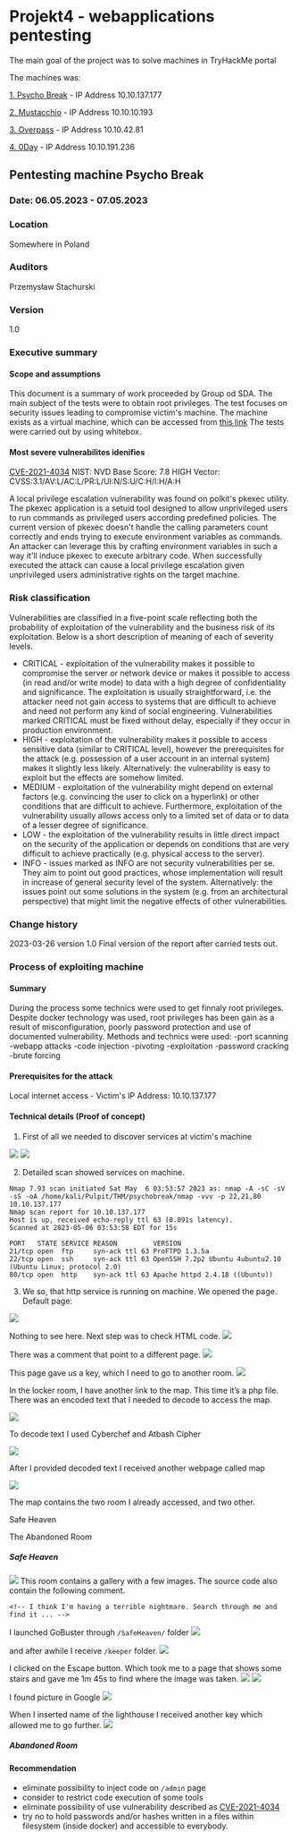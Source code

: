 # Projekt4 - webapplications pentesting

The main goal of the project was to solve machines in TryHackMe portal

The machines was:

[1. Psycho Break](https://tryhackme.com/room/psychobreak) - IP Address 10.10.137.177

[2. Mustacchio](https://tryhackme.com/room/mustacchio) - IP Address 10.10.10.193

[3. Overpass](https://tryhackme.com/room/overpass) - IP Address 10.10.42.81

[4. 0Day](https://tryhackme.com/room/0day) - IP Address 10.10.191.236


## Pentesting machine Psycho Break

### Date: 06.05.2023 - 07.05.2023
### Location
Somewhere in Poland
### Auditors
Przemysław Stachurski
### Version
1.0

### Executive summary

#### Scope and assumptions

This document is a summary of work proceeded by Group od SDA. The main subject of the tests were to obtain root privileges. The test focuses on security issues leading to compromise victim's machine.
The machine exists as a virtual machine, which can be accessed from [this link](https://tryhackme.com/room/psychobreak)
The tests were carried out by using whitebox.

#### Most severe vulnerabilites idenifies

[CVE-2021-4034](https://nvd.nist.gov/vuln/detail/CVE-2021-4034)
NIST: NVD
Base Score: 7.8 HIGH
Vector: CVSS:3.1/AV:L/AC:L/PR:L/UI:N/S:U/C:H/I:H/A:H

A local privilege escalation vulnerability was found on polkit's pkexec utility. The pkexec application is a setuid tool designed to allow unprivileged users to run commands as privileged users according predefined policies. The current version of pkexec doesn't handle the calling parameters count correctly and ends trying to execute environment variables as commands. An attacker can leverage this by crafting environment variables in such a way it'll induce pkexec to execute arbitrary code. When successfully executed the attack can cause a local privilege escalation given unprivileged users administrative rights on the target machine.

### Risk classification

Vulnerabilities are classified in a five-point scale reflecting both the probability of exploitation of the
vulnerability and the business risk of its exploitation. Below is a short description of meaning of each
of severity levels.

- CRITICAL - exploitation of the vulnerability makes it possible to compromise the server
    or network device or makes it possible to access (in read and/or write mode) to data with
    a high degree of confidentiality and significance. The exploitation is usually
    straightforward, i.e. the attacker need not gain access to systems that are difficult to
    achieve and need not perform any kind of social engineering. Vulnerabilities marked
    CRITICAL must be fixed without delay, especially if they occur in production environment.
- HIGH - exploitation of the vulnerability makes it possible to access sensitive data (similar
    to CRITICAL level), however the prerequisites for the attack (e.g. possession of a user
    account in an internal system) makes it slightly less likely. Alternatively: the vulnerability
    is easy to exploit but the effects are somehow limited.
- MEDIUM - exploitation of the vulnerability might depend on external factors (e.g.
    convincing the user to click on a hyperlink) or other conditions that are difficult to achieve.
    Furthermore, exploitation of the vulnerability usually allows access only to a limited set of
    data or to data of a lesser degree of significance.
- LOW - the exploitation of the vulnerability results in little direct impact on the security of
    the application or depends on conditions that are very difficult to achieve practically (e.g.
    physical access to the server).
- INFO - issues marked as INFO are not security vulnerabilities per se. They aim to point
    out good practices, whose implementation will result in increase of general security level
    of the system. Alternatively: the issues point out some solutions in the system (e.g. from
    an architectural perspective) that might limit the negative effects of other vulnerabilities.

### Change history

2023-03-26 version 1.0 Final version of the report after carried tests out.

### Process of exploiting machine

#### Summary

During the process some technics were used to get finnaly root privileges. Despite docker technology was used, root privileges has been gain as a result of misconfiguration, poorly password protection and use of documented vulnerability. Methods and technics were used:
-port scanning
-webapp attacks
-code injection
-pivoting
-exploitation
-password cracking
-brute forcing

#### Prerequisites for the attack

Local internet access - Victim's IP Address: 10.10.137.177

#### Technical details (Proof of concept)

1.  First of all we needed to discover services at victim's machine

![](https://github.com/stachu79/projekt4/blob/main/PsychoBreak/rustscan1.png)
![](https://github.com/stachu79/projekt4/blob/main/PsychoBreak/rustscan2.png)

2.  Detailed scan showed services on machine.
```
Nmap 7.93 scan initiated Sat May  6 03:53:57 2023 as: nmap -A -sC -sV -sS -oA /home/kali/Pulpit/THM/psychobreak/nmap -vvv -p 22,21,80 10.10.137.177
Nmap scan report for 10.10.137.177
Host is up, received echo-reply ttl 63 (0.091s latency).
Scanned at 2023-05-06 03:53:58 EDT for 15s

PORT   STATE SERVICE REASON         VERSION
21/tcp open  ftp     syn-ack ttl 63 ProFTPD 1.3.5a
22/tcp open  ssh     syn-ack ttl 63 OpenSSH 7.2p2 Ubuntu 4ubuntu2.10 (Ubuntu Linux; protocol 2.0)
80/tcp open  http    syn-ack ttl 63 Apache httpd 2.4.18 ((Ubuntu))
```



3.  We so, that http service is running on machine. We opened the page.
    Default page:

![](https://github.com/stachu79/projekt4/blob/main/PsychoBreak/webpage01.png)

Nothing to see here. Next step was to check HTML code. 
![](https://github.com/stachu79/projekt4/blob/main/PsychoBreak/sourcecode.png)

There was a comment that point to a different page.
![](https://github.com/stachu79/projekt4/blob/main/PsychoBreak/sadistroom.png)

This page gave us a key, which I need to go to another room.
![](https://github.com/stachu79/projekt4/blob/main/PsychoBreak/key1.png)

In the locker room, I have another link to the map. This time it’s a php file. There was an encoded text that I needed to decode to access the map. 

![](https://github.com/stachu79/projekt4/blob/main/PsychoBreak/lockerroom.png)

To decode text I used Cyberchef and Atbash Cipher

![](https://github.com/stachu79/projekt4/blob/main/PsychoBreak/cyberchef.png)

After I provided decoded text I received another webpage called map

![](https://github.com/stachu79/projekt4/blob/main/PsychoBreak/map.png)

The map contains the two room I already accessed, and two other.

Safe Heaven

The Abandoned Room

##### Safe Heaven
![](https://github.com/stachu79/projekt4/blob/main/PsychoBreak/safeheaven.png)
This room contains a gallery with a few images. The source code also contain the following comment.

```
<!-- I think I'm having a terrible nightmare. Search through me and find it ... -->
```

I launched GoBuster through ```/SafeHeaven/``` folder
![](https://github.com/stachu79/projekt4/blob/main/PsychoBreak/gobuster2.png)

and after awhile I receive ```/keeper``` folder.
![](https://github.com/stachu79/projekt4/blob/main/PsychoBreak/keeper.png)

I clicked on the Escape button. Which took me to a page that shows some stairs and gave me 1m 45s to find where the image was taken.
![](https://github.com/stachu79/projekt4/blob/main/PsychoBreak/escape.png)
![](https://github.com/stachu79/projekt4/blob/main/PsychoBreak/googleit.png)

I found picture in Google 
![](https://github.com/stachu79/projekt4/blob/main/PsychoBreak/lighthouse.png)

When I inserted name of the lighthouse I received another key which allowed me to go further.
![](https://github.com/stachu79/projekt4/blob/main/PsychoBreak/key2.png)

##### Abandoned Room














#### Recommendation

- eliminate possibility to inject code on `/admin` page
- consider to restrict code execution of some tools
- eliminate possibility of use vulnerability described as [CVE-2021-4034](https://cve.mitre.org/cgi-bin/cvename.cgi?name=CVE-2021-4034)
- try no to hold passwords and/or hashes written in a files within filesystem (inside docker) and accessible to everybody.



